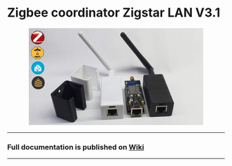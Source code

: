 # Zigbee coordinator Zigstar LAN V3.1

<div align="center">
<img width="80%" src="./images/RFS_CC2652_ZIGSTAR_wiki.jpg">
</div>

---

### Full documentation is published on [Wiki](https://github.com/DIYZi/test/wiki)

---

